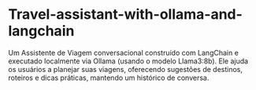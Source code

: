 # Travel-assistant-with-ollama-and-langchain
Um Assistente de Viagem conversacional construído com LangChain e executado localmente via Ollama (usando o modelo Llama3:8b). Ele ajuda os usuários a planejar suas viagens, oferecendo sugestões de destinos, roteiros e dicas práticas, mantendo um histórico de conversa.
